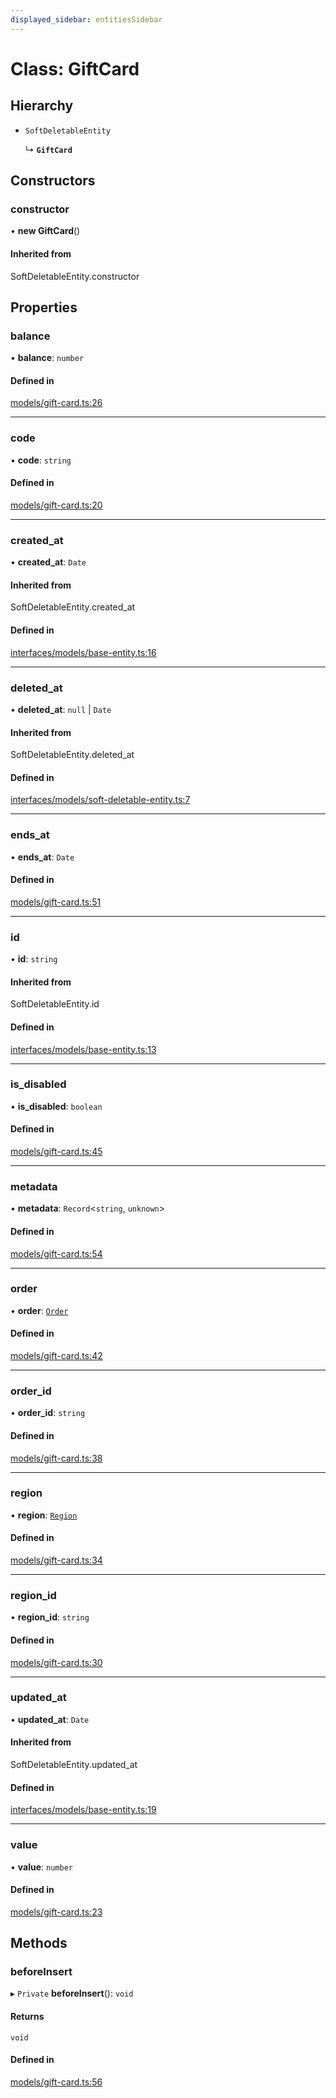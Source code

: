 ```yaml
---
displayed_sidebar: entitiesSidebar
---
```


# Class: GiftCard

## Hierarchy

- `SoftDeletableEntity`

  ↳ **`GiftCard`**

## Constructors

### constructor

• **new GiftCard**()

#### Inherited from

SoftDeletableEntity.constructor

## Properties

### balance

• **balance**: `number`

#### Defined in

[models/gift-card.ts:26](https://github.com/medusajs/medusa/blob/884322447/packages/medusa/src/models/gift-card.ts#L26)

___

### code

• **code**: `string`

#### Defined in

[models/gift-card.ts:20](https://github.com/medusajs/medusa/blob/884322447/packages/medusa/src/models/gift-card.ts#L20)

___

### created\_at

• **created\_at**: `Date`

#### Inherited from

SoftDeletableEntity.created\_at

#### Defined in

[interfaces/models/base-entity.ts:16](https://github.com/medusajs/medusa/blob/884322447/packages/medusa/src/interfaces/models/base-entity.ts#L16)

___

### deleted\_at

• **deleted\_at**: ``null`` \| `Date`

#### Inherited from

SoftDeletableEntity.deleted\_at

#### Defined in

[interfaces/models/soft-deletable-entity.ts:7](https://github.com/medusajs/medusa/blob/884322447/packages/medusa/src/interfaces/models/soft-deletable-entity.ts#L7)

___

### ends\_at

• **ends\_at**: `Date`

#### Defined in

[models/gift-card.ts:51](https://github.com/medusajs/medusa/blob/884322447/packages/medusa/src/models/gift-card.ts#L51)

___

### id

• **id**: `string`

#### Inherited from

SoftDeletableEntity.id

#### Defined in

[interfaces/models/base-entity.ts:13](https://github.com/medusajs/medusa/blob/884322447/packages/medusa/src/interfaces/models/base-entity.ts#L13)

___

### is\_disabled

• **is\_disabled**: `boolean`

#### Defined in

[models/gift-card.ts:45](https://github.com/medusajs/medusa/blob/884322447/packages/medusa/src/models/gift-card.ts#L45)

___

### metadata

• **metadata**: `Record`<`string`, `unknown`\>

#### Defined in

[models/gift-card.ts:54](https://github.com/medusajs/medusa/blob/884322447/packages/medusa/src/models/gift-card.ts#L54)

___

### order

• **order**: [`Order`](Order.md)

#### Defined in

[models/gift-card.ts:42](https://github.com/medusajs/medusa/blob/884322447/packages/medusa/src/models/gift-card.ts#L42)

___

### order\_id

• **order\_id**: `string`

#### Defined in

[models/gift-card.ts:38](https://github.com/medusajs/medusa/blob/884322447/packages/medusa/src/models/gift-card.ts#L38)

___

### region

• **region**: [`Region`](Region.md)

#### Defined in

[models/gift-card.ts:34](https://github.com/medusajs/medusa/blob/884322447/packages/medusa/src/models/gift-card.ts#L34)

___

### region\_id

• **region\_id**: `string`

#### Defined in

[models/gift-card.ts:30](https://github.com/medusajs/medusa/blob/884322447/packages/medusa/src/models/gift-card.ts#L30)

___

### updated\_at

• **updated\_at**: `Date`

#### Inherited from

SoftDeletableEntity.updated\_at

#### Defined in

[interfaces/models/base-entity.ts:19](https://github.com/medusajs/medusa/blob/884322447/packages/medusa/src/interfaces/models/base-entity.ts#L19)

___

### value

• **value**: `number`

#### Defined in

[models/gift-card.ts:23](https://github.com/medusajs/medusa/blob/884322447/packages/medusa/src/models/gift-card.ts#L23)

## Methods

### beforeInsert

▸ `Private` **beforeInsert**(): `void`

#### Returns

`void`

#### Defined in

[models/gift-card.ts:56](https://github.com/medusajs/medusa/blob/884322447/packages/medusa/src/models/gift-card.ts#L56)

